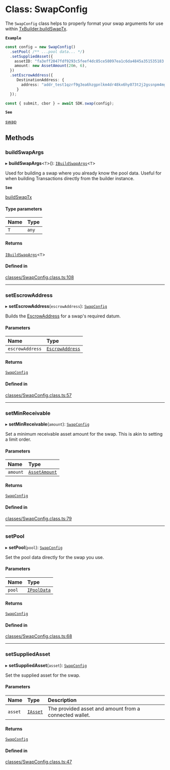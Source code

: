 # Class: SwapConfig

The `SwapConfig` class helps to properly format your swap arguments for use within [TxBuilder.buildSwapTx](TxBuilder.md#buildswaptx).

**`Example`**

```ts
const config = new SwapConfig()
  .setPool( /** ...pool data... */)
  .setSuppliedAsset({
    assetID: "fa3eff2047fdf9293c5feef4dc85ce58097ea1c6da4845a351535183.74494e4459",
    amount: new AssetAmount(20n, 6),
  })
  .setEscrowAddress({
     DestinationAddress: {
       address: "addr_test1qzrf9g3ea6hzgpnlkm4dr48kx6hy073t2j2gssnpm4mgcnqdxw2hcpavmh0vexyzg476ytc9urgcnalujkcewtnd2yzsfd9r32"
     }
  });

const { submit, cbor } = await SDK.swap(config);
```

**`See`**

[swap](SundaeSDK.md#swap)

## Methods

### buildSwapArgs

▸ **buildSwapArgs**<`T`\>(): [`IBuildSwapArgs`](../interfaces/IBuildSwapArgs.md)<`T`\>

Used for building a swap where you already know the pool data.
Useful for when building Transactions directly from the builder instance.

**`See`**

[buildSwapTx](TxBuilder.md#buildswaptx)

#### Type parameters

| Name | Type |
| :------ | :------ |
| `T` | `any` |

#### Returns

[`IBuildSwapArgs`](../interfaces/IBuildSwapArgs.md)<`T`\>

#### Defined in

[classes/SwapConfig.class.ts:108](https://github.com/SundaeSwap-finance/sundae-sdk/blob/main/packages/core/src/classes/SwapConfig.class.ts#L108)

___

### setEscrowAddress

▸ **setEscrowAddress**(`escrowAddress`): [`SwapConfig`](SwapConfig.md)

Builds the [EscrowAddress](../modules.md#escrowaddress) for a swap's required datum.

#### Parameters

| Name | Type |
| :------ | :------ |
| `escrowAddress` | [`EscrowAddress`](../modules.md#escrowaddress) |

#### Returns

[`SwapConfig`](SwapConfig.md)

#### Defined in

[classes/SwapConfig.class.ts:57](https://github.com/SundaeSwap-finance/sundae-sdk/blob/main/packages/core/src/classes/SwapConfig.class.ts#L57)

___

### setMinReceivable

▸ **setMinReceivable**(`amount`): [`SwapConfig`](SwapConfig.md)

Set a minimum receivable asset amount for the swap. This is akin to setting a limit order.

#### Parameters

| Name | Type |
| :------ | :------ |
| `amount` | [`AssetAmount`](AssetAmount.md) |

#### Returns

[`SwapConfig`](SwapConfig.md)

#### Defined in

[classes/SwapConfig.class.ts:79](https://github.com/SundaeSwap-finance/sundae-sdk/blob/main/packages/core/src/classes/SwapConfig.class.ts#L79)

___

### setPool

▸ **setPool**(`pool`): [`SwapConfig`](SwapConfig.md)

Set the pool data directly for the swap you use.

#### Parameters

| Name | Type |
| :------ | :------ |
| `pool` | [`IPoolData`](../interfaces/IPoolData.md) |

#### Returns

[`SwapConfig`](SwapConfig.md)

#### Defined in

[classes/SwapConfig.class.ts:68](https://github.com/SundaeSwap-finance/sundae-sdk/blob/main/packages/core/src/classes/SwapConfig.class.ts#L68)

___

### setSuppliedAsset

▸ **setSuppliedAsset**(`asset`): [`SwapConfig`](SwapConfig.md)

Set the supplied asset for the swap.

#### Parameters

| Name | Type | Description |
| :------ | :------ | :------ |
| `asset` | [`IAsset`](../interfaces/IAsset.md) | The provided asset and amount from a connected wallet. |

#### Returns

[`SwapConfig`](SwapConfig.md)

#### Defined in

[classes/SwapConfig.class.ts:47](https://github.com/SundaeSwap-finance/sundae-sdk/blob/main/packages/core/src/classes/SwapConfig.class.ts#L47)

